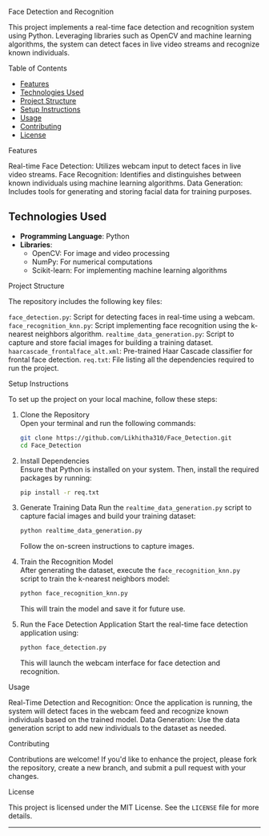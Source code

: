 Face Detection and Recognition

This project implements a real-time face detection and recognition system using Python. Leveraging libraries such as OpenCV and machine learning algorithms, the system can detect faces in live video streams and recognize known individuals.

 Table of Contents

- [Features](#features)
- [Technologies Used](#technologies-used)
- [Project Structure](#project-structure)
- [Setup Instructions](#setup-instructions)
- [Usage](#usage)
- [Contributing](#contributing)
- [License](#license)

 Features

  Real-time Face Detection: Utilizes webcam input to detect faces in live video streams.
  Face Recognition: Identifies and distinguishes between known individuals using machine learning algorithms.
  Data Generation: Includes tools for generating and storing facial data for training purposes.

## Technologies Used

- **Programming Language**: Python
- **Libraries**:
  - OpenCV: For image and video processing
  - NumPy: For numerical computations
  - Scikit-learn: For implementing machine learning algorithms

 Project Structure

The repository includes the following key files:

 `face_detection.py`: Script for detecting faces in real-time using a webcam.
 `face_recognition_knn.py`: Script implementing face recognition using the k-nearest neighbors algorithm.
 `realtime_data_generation.py`: Script to capture and store facial images for building a training dataset.
 `haarcascade_frontalface_alt.xml`: Pre-trained Haar Cascade classifier for frontal face detection.
 `req.txt`: File listing all the dependencies required to run the project.

Setup Instructions

To set up the project on your local machine, follow these steps:

1. Clone the Repository  
   Open your terminal and run the following commands:
   ```bash
   git clone https://github.com/Likhitha310/Face_Detection.git
   cd Face_Detection
   ```

2. Install Dependencies  
   Ensure that Python is installed on your system. Then, install the required packages by running:
   ```bash
   pip install -r req.txt
   ```

3. Generate Training Data 
   Run the `realtime_data_generation.py` script to capture facial images and build your training dataset:
   ```bash
   python realtime_data_generation.py
   ```
   Follow the on-screen instructions to capture images.

4. Train the Recognition Model  
   After generating the dataset, execute the `face_recognition_knn.py` script to train the k-nearest neighbors model:
   ```bash
   python face_recognition_knn.py
   ```
   This will train the model and save it for future use.

5. Run the Face Detection Application 
   Start the real-time face detection application using:
   ```bash
   python face_detection.py
   ```
   This will launch the webcam interface for face detection and recognition.

 Usage

Real-Time Detection and Recognition: Once the application is running, the system will detect faces in the webcam feed and recognize known individuals based on the trained model.
Data Generation: Use the data generation script to add new individuals to the dataset as needed.

 Contributing

Contributions are welcome! If you'd like to enhance the project, please fork the repository, create a new branch, and submit a pull request with your changes.

 License

This project is licensed under the MIT License. See the `LICENSE` file for more details.

---
